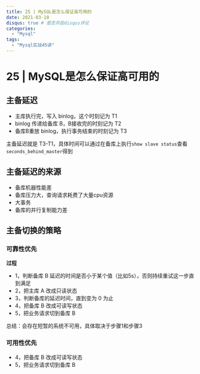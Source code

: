 ```yaml
---
title: 25 | MySQL是怎么保证高可用的
date: 2021-03-10
disqus: true # 是否开启disqus评论
categories:
  - "Mysql"
tags:
  - "Mysql实战45讲"
---
```


<!--more-->

# 25 | MySQL是怎么保证高可用的

## 主备延迟

* 主库执行完，写入 binlog，这个时刻记为 T1
* binlog 传递给备库 B，B接收完的时刻记为 T2
* 备库B重放 binlog，执行事务结束的时刻记为 T3

主备延迟就是 T3-T1，具体时间可以通过在备库上执行`show slave status`查看`seconds_behind_master`得到

## 主备延迟的来源
* 备库机器性能差
* 备库压力大，查询请求耗费了大量cpu资源
* 大事务
* 备库的并行复制能力差

## 主备切换的策略

### 可靠性优先
**过程**
* 1，判断备库 B 延迟的时间是否小于某个值（比如5s），否则持续重试这一步直到满足
* 2，把主库 A 改成只读状态
* 3，判断备库的延迟时间，直到变为 0 为止
* 4，把备库 B 改成可读写状态
* 5，把业务请求切到备库 B

总结：会存在短暂的系统不可用，具体取决于步骤1和步骤3

### 可用性优先

* 4，把备库 B 改成可读写状态
* 5，把业务请求切到备库 B